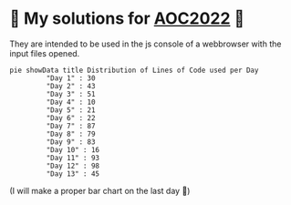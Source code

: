 # 🎅 My solutions for [AOC2022](https://adventofcode.com/2022) 🎄

They are intended to be used in the js console of a webbrowser with the input files opened.

```mermaid
pie showData title Distribution of Lines of Code used per Day
         "Day 1" : 30
         "Day 2" : 43
         "Day 3" : 51
         "Day 4" : 10
         "Day 5" : 21
         "Day 6" : 22
         "Day 7" : 87
         "Day 8" : 79
         "Day 9" : 83
         "Day 10" : 16
         "Day 11" : 93
         "Day 12" : 98
         "Day 13" : 45
```
(I will make a proper bar chart on the last day 🙂)
